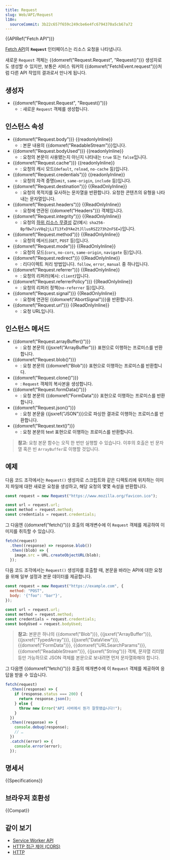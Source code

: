 ```yaml
---
title: Request
slug: Web/API/Request
l10n:
  sourceCommit: 3b22c657f659c249cbe6e4fc6794370a5cb67a72
---
```


{{APIRef("Fetch API")}}

[Fetch API](/ko/docs/Web/API/Fetch_API)의 **`Request`** 인터페이스는 리소스 요청을 나타냅니다.

새로운 `Request` 객체는 {{domxref("Request.Request", "Request()")}} 생성자로도 생성할 수 있지만, 보통은 서비스 워커의 {{domxref("FetchEvent.request")}}처럼 다른 API 작업의 결과로서 만나게 됩니다.

## 생성자

- {{domxref("Request.Request", "Request()")}}
  - : 새로운 `Request` 객체를 생성합니다.

## 인스턴스 속성

- {{domxref("Request.body")}} {{readonlyInline}}
  - : 본문 내용의 {{domxref("ReadableStream")}}입니다.
- {{domxref("Request.bodyUsed")}} {{readonlyInline}}
  - : 요청의 본문이 사용됐는지 아닌지 나타내는 `true` 또는 `false`입니다.
- {{domxref("Request.cache")}} {{readonlyInline}}
  - : 요청의 캐시 모드(`default`, `reload`, `no-cache` 등)입니다.
- {{domxref("Request.credentials")}} {{readonlyInline}}
  - : 요청의 자격 증명(`omit`, `same-origin`, `include` 등)입니다.
- {{domxref("Request.destination")}} {{ReadOnlyInline}}
  - : 요청의 목적지를 묘사하는 문자열을 반환합니다. 요청한 콘텐츠의 유형을 나타내는 문자열입니다.
- {{domxref("Request.headers")}} {{ReadOnlyInline}}
  - : 요청에 연관된 {{domxref("Headers")}} 객체입니다.
- {{domxref("Request.integrity")}} {{ReadOnlyInline}}
  - : 요청의 [하위 리소스 무결성](/ko/docs/Web/Security/Subresource_Integrity) 값(예시: `sha256-BpfBw7ivV8q2jLiT13fxDYAe2tJllusRSZ273h2nFSE=`)입니다.
- {{domxref("Request.method")}} {{ReadOnlyInline}}
  - : 요청의 메서드(`GET`, `POST` 등)입니다.
- {{domxref("Request.mode")}} {{ReadOnlyInline}}
  - : 요청의 모드(`cors`, `no-cors`, `same-origin`, `navigate` 등)입니다.
- {{domxref("Request.redirect")}} {{ReadOnlyInline}}
  - : 리다이렉트 처리 방법입니다. `follow`, `error`, `manual` 중 하나입니다.
- {{domxref("Request.referrer")}} {{ReadOnlyInline}}
  - : 요청의 리퍼러(예시: `client`)입니다.
- {{domxref("Request.referrerPolicy")}} {{ReadOnlyInline}}
  - : 요청의 리퍼러 정책(`no-referrer` 등)입니다.
- {{domxref("Request.signal")}} {{ReadOnlyInline}}
  - : 요청에 연관된 {{domxref("AbortSignal")}}을 반환합니다.
- {{domxref("Request.url")}} {{ReadOnlyInline}}
  - : 요청 URL입니다.

## 인스턴스 메서드

- {{domxref("Request.arrayBuffer()")}}
  - : 요청 본문의 {{jsxref("ArrayBuffer")}} 표현으로 이행하는 프로미스를 반환합니다.
- {{domxref("Request.blob()")}}
  - : 요청 본문의 {{domxref("Blob")}} 표현으로 이행하는 프로미스를 반환합니다.
- {{domxref("Request.clone()")}}
  - : `Request` 객체의 복사본을 생성합니다.
- {{domxref("Request.formData()")}}
  - : 요청 본문의 {{domxref("FormData")}} 표현으로 이행하는 프로미스를 반환합니다.
- {{domxref("Request.json()")}}
  - : 요청 본문을 {{jsxref("JSON")}}으로 파싱한 결과로 이행하는 프로미스를 반환합니다.
- {{domxref("Request.text()")}}
  - : 요청 본문의 text 표현으로 이행하는 프로미스를 반환합니다.

> **참고:** 요청 본문 함수는 오직 한 번만 실행할 수 있습니다. 이후의 호출은 빈 문자열 혹은 빈 `ArrayBuffer`로 이행할 것입니다.

## 예제

다음 코드 조각에서는 `Request()` 생성자로 스크립트와 같은 디렉토리에 위치하는 이미지 파일에 대한 새로운 요청을 생성하고, 해당 요청의 몇몇 속성을 반환합니다.

```js
const request = new Request("https://www.mozilla.org/favicon.ico");

const url = request.url;
const method = request.method;
const credentials = request.credentials;
```

그 다음엔 {{domxref("fetch()")}} 호출의 매개변수에 이 `Request` 객체를 제공하여 이미지를 취득할 수 있습니다.

```js
fetch(request)
  .then((response) => response.blob())
  .then((blob) => {
    image.src = URL.createObjectURL(blob);
  });
```

다음 코드 조각에서는 `Request()` 생성자를 호출할 때, 본문을 바라는 API에 대한 요청을 위해 일부 설정과 본문 데이터를 제공합니다.

```js
const request = new Request("https://example.com", {
  method: "POST",
  body: '{"foo": "bar"}',
});

const url = request.url;
const method = request.method;
const credentials = request.credentials;
const bodyUsed = request.bodyUsed;
```

> **참고:** 본문은 하나의 {{domxref("Blob")}}, {{jsxref("ArrayBuffer")}}, {{jsxref("TypedArray")}}, {{jsxref("DataView")}}, {{domxref("FormData")}}, {{domxref("URLSearchParams")}}, {{domxref("ReadableStream")}}, {{jsxref("String")}} 객체, 문자열 리터럴 등만 가능하므로 JSON 객체를 본문으로 보내려면 먼저 문자열화해야 합니다.

그 다음엔 {{domxref("fetch()")}} 호출의 매개변수에 이 `Request` 객체를 제공하여 응답을 받을 수 있습니다.

```js
fetch(request)
  .then((response) => {
    if (response.status === 200) {
      return response.json();
    } else {
      throw new Error("API 서버에서 뭔가 잘못됐습니다!");
    }
  })
  .then((response) => {
    console.debug(response);
    // …
  })
  .catch((error) => {
    console.error(error);
  });
```

## 명세서

{{Specifications}}

## 브라우저 호환성

{{Compat}}

## 같이 보기

- [Service Worker API](/ko/docs/Web/API/Service_Worker_API)
- [HTTP 접근 제어 (CORS)](/ko/docs/Web/HTTP/CORS)
- [HTTP](/ko/docs/Web/HTTP)
